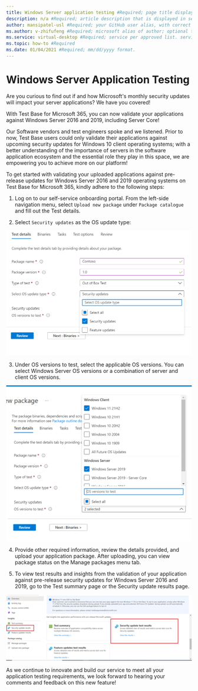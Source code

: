 ```yaml
---
title: Windows Server application testing #Required; page title displayed in search results. Include the brand.
description: n/a #Required; article description that is displayed in search results.
author: mansipatel-usl #Required; your GitHub user alias, with correct capitalization.
ms.author: v-zhifufeng #Required; microsoft alias of author; optional team alias.
ms.service: virtual-desktop #Required; service per approved list. service slug assigned to your service by ACOM.
ms.topic: how-to #Required
ms.date: 01/04/2021 #Required; mm/dd/yyyy format.
---
```


# Windows Server Application Testing 

Are you curious to find out if and how Microsoft's monthly security updates will impact your server applications? We have you covered! 

With Test Base for Microsoft 365, you can now validate your applications against Windows Server 2016 and 2019, including Server Core!

Our Software vendors and test engineers spoke and we listened. Prior to now, Test Base users could only validate their applications against upcoming security updates for Windows 10 client operating systems; with a better understanding of the importance of servers in the software application ecosystem and the essential role they play in this space, we are empowering you to achieve more on our platform!

To get started with validating your uploaded applications against pre-release updates for Windows Server 2016 and 2019 operating systems on Test Base for Microsoft 365, kindly adhere to the following steps:

1.   Log on to our self-service onboarding portal. From the left-side navigation menu, select ```Upload new package``` under ```Package catalogue``` and fill out the Test details.

2.	Select ```Security updates``` as the OS update type:

![](Media/selecting-security-updates.png)

3. Under OS versions to test, select the applicable OS versions. You can select Windows Server OS versions or a combination of server and client OS versions.

![](Media/selecting-OS-versions.png)

4. Provide other required information, review the details provided, and upload your application package. After uploading, you can view package status on the Manage packages menu tab.


5. To view test results and insights from the validation of your application against pre-release security updates for Windows Server 2016 and 2019, go to the Test summary page or the Security update results page.

![](Media/access-test-results.png)

As we continue to innovate and build our service to meet all your application testing requirements, we look forward to hearing your comments and feedback on this new feature!

